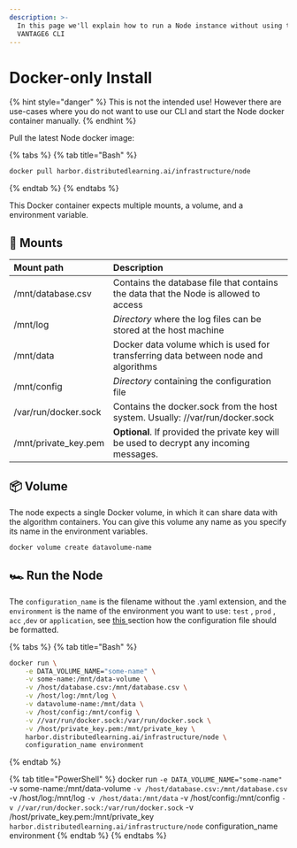 ```yaml
---
description: >-
  In this page we'll explain how to run a Node instance without using the
  VANTAGE6 CLI
---
```


# Docker-only Install

{% hint style="danger" %}
This is not the intended use! However there are use-cases where you do not want to use our CLI and start the Node docker container manually.
{% endhint %}

Pull the latest Node docker image:

{% tabs %}
{% tab title="Bash" %}
```bash
docker pull harbor.distributedlearning.ai/infrastructure/node
```
{% endtab %}
{% endtabs %}

This Docker container expects multiple mounts, a volume, and a environment variable.

## 🏇 Mounts

| Mount path  | Description |
| :--- | :--- |
| /mnt/database.csv | Contains the database file that contains the data that the Node is allowed to access |
| /mnt/log | _Directory_ where the log files can be stored at the host machine |
| /mnt/data | Docker data volume which is used for transferring data between node and algorithms |
| /mnt/config | _Directory_ containing the configuration file |
| /var/run/docker.sock | Contains the docker.sock from the host system. Usually: //var/run/docker.sock |
| /mnt/private\_key.pem | **Optional**. If provided the private key will be used to decrypt any incoming messages. |

## 📦 Volume

The node expects a single Docker volume, in which it can share data with the algorithm containers. You can give this volume any name as you specify its name in the environment variables.

```text
docker volume create datavolume-name
```

## 🏎 Run the Node

The `configuration_name` is the filename without the .yaml extension, and the `environment` is the name of the environment you want to use: `test` , `prod` , `acc` ,`dev` or `application`, see [this ](configuration.md#configuration-file-structure)section how the configuration file should be formatted.

{% tabs %}
{% tab title="Bash" %}
```bash
docker run \
    -e DATA_VOLUME_NAME="some-name" \
    -v some-name:/mnt/data-volume \
    -v /host/database.csv:/mnt/database.csv \
    -v /host/log:/mnt/log \
    -v datavolume-name:/mnt/data \
    -v /host/config:/mnt/config \
    -v //var/run/docker.sock:/var/run/docker.sock \
    -v /host/private_key.pem:/mnt/private_key \
    harbor.distributedlearning.ai/infrastructure/node \
    configuration_name environment
```
{% endtab %}

{% tab title="PowerShell" %}
    docker run `
        -e DATA_VOLUME_NAME="some-name" `
        -v some-name:/mnt/data-volume `
        -v /host/database.csv:/mnt/database.csv `
        -v /host/log:/mnt/log `
        -v /host/data:/mnt/data `
        -v /host/config:/mnt/config `
        -v //var/run/docker.sock:/var/run/docker.sock `
        -v /host/private_key.pem:/mnt/private_key `
        harbor.distributedlearning.ai/infrastructure/node `
        configuration_name environment
{% endtab %}
{% endtabs %}

